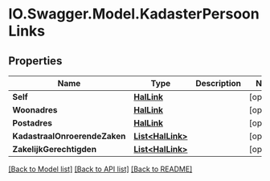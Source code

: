 # IO.Swagger.Model.KadasterPersoonLinks
## Properties

Name | Type | Description | Notes
------------ | ------------- | ------------- | -------------
**Self** | [**HalLink**](HalLink.md) |  | [optional] 
**Woonadres** | [**HalLink**](HalLink.md) |  | [optional] 
**Postadres** | [**HalLink**](HalLink.md) |  | [optional] 
**KadastraalOnroerendeZaken** | [**List&lt;HalLink&gt;**](HalLink.md) |  | [optional] 
**ZakelijkGerechtigden** | [**List&lt;HalLink&gt;**](HalLink.md) |  | [optional] 

[[Back to Model list]](../README.md#documentation-for-models) [[Back to API list]](../README.md#documentation-for-api-endpoints) [[Back to README]](../README.md)

